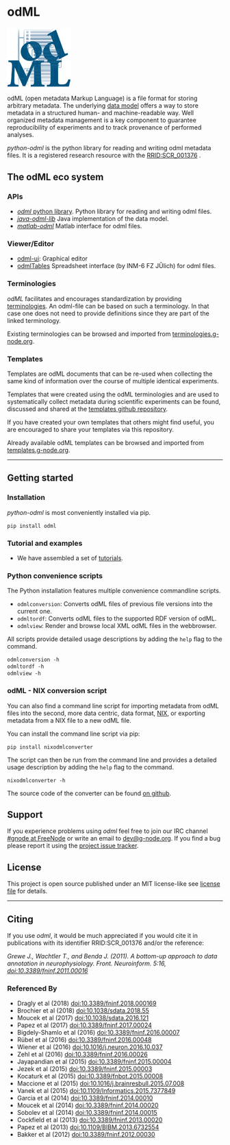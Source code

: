 # odML

<img src="./images/odMLLogo.png" alt="odml" style="width: 150px;"/>

odML (open metadata Markup Language) is a file format for storing
arbitrary metadata. The underlying [data model](./data_model.md)
offers a way to store metadata in a structured human- and
machine-readable way. Well organized metadata management is a key
component to guarantee reproducibility of experiments and to track
provenance of performed analyses.


*python-odml* is the python library for reading and writing odml metadata files.
It is a registered research resource with the
[RRID:SCR_001376](https://scicrunch.org/browse/resources/SCR_001376)
.

## The odML eco system

### APIs

- [*odml* python library](https://github.com/g-node/python-odml "python library for odml files"). Python library for reading and writing odml files.
- [*java-odml-lib*](https://github.com/g-node/odml-java-lib "Java library for odml files") Java implementation of the data model.
- [*matlab-odml*](https://github.com/g-node/matlab-odml "Matlab interface for odml files") Matlab interface for odml files.

### Viewer/Editor

- [odml-ui](https://github.com/g-node/odml-ui "odml-ui - editor for odml metadata files"): Graphical editor
- [odmlTables](https://github.com/INM-6/python-odmltables) Spreadsheet interface (by INM-6 FZ JÛlich) for odml files.


### Terminologies
*odML* facilitates and encourages standardization by providing
[terminologies](https://github.com/G-Node/odml-terminologies). An
odml-file can be based on such a terminology. In that case one does
not need to provide definitions since they are part of the linked
terminology.

Existing terminologies can be browsed and imported from 
[terminologies.g-node.org](https://terminologies.g-node.org).


### Templates
Templates are odML documents that can be re-used when collecting the same kind of
information over the course of multiple identical experiments.

Templates that were created using the odML terminologies and are used to
systematically collect metadata during scientific experiments can be found, 
discussed and shared at the
[templates github repository](https://github.com/G-Node/odml-templates).

If you have created your own templates that others might find useful, 
you are encouraged to share your templates via this repository.

Already available odML templates can be browsed and imported from
[templates.g-node.org](https://templates.g-node.org).


* * *

## Getting started

### Installation

*python-odml* is most conveniently installed via pip.

```
pip install odml
```

### Tutorial and examples

- We have assembled a set of
 [tutorials](http://github.com/G-Node/python-odml/blob/master/doc/tutorial.rst "Python Tutorial").

### Python convenience scripts

The Python installation features multiple convenience commandline scripts.

- `odmlconversion`: Converts odML files of previous file versions into the current one.
- `odmltordf`: Converts odML files to the supported RDF version of odML.
- `odmlview`: Render and browse local XML odML files in the webbrowser.

All scripts provide detailed usage descriptions by adding the `help` flag to the command.

    odmlconversion -h
    odmltordf -h
    odmlview -h

### odML - NIX conversion script

You can also find a command line script for importing metadata from odML files into the
second, more data centric, data format, [NIX](https://g-node.github.io/nix/), or
exporting metadata from a NIX file to a new odML file.

You can install the command line script via pip:


    pip install nixodmlconverter


The script can then be run from the command line and provides a detailed usage
description by adding the `help` flag to the command.


    nixodmlconverter -h


The source code of the converter can be found
[on github](https://github.com/G-Node/nix-odML-converter).


## Support

If you experience problems using *odml* feel free to join our IRC channel
[#gnode at FreeNode](irc://irc.freenode.net/gnode) or write an email to <dev@g-node.org>.
If you find a bug please report it using the
[project issue tracker](https://github.com/G-Node/python-odml/issues "pyhton-odml issue tracker").


## License

This project is open source published under an MIT license-like see
[license file](https://github.com/G-Node/python-odml/blob/master/LICENSE) for details.

* * *

## Citing

If you use *odml*, it would be much appreciated if you would cite it in publications with
its identifier RRID:SCR_001376 and/or the reference:

*Grewe J., Wachtler T., and Benda J. (2011). A bottom-up approach to data annotation in neurophysiology. Front. Neuroinform. 5:16, [doi:10.3389/fninf.2011.00016](https://doi.org/10.3389/fninf.2011.00016)*


### Referenced By

- Dragly et al (2018) [doi:10.3389/fninf.2018.000169](https://doi.org/10.3389/fninf.2018.000169)
- Brochier et al (2018) [doi:10.1038/sdata.2018.55](https://doi.org/10.1038/sdata.2018.55)
- Moucek et al (2017) [doi:10.1038/sdata.2016.121](https://doi.org/10.1038/sdata.2016.121)
- Papez et al (2017) [doi:10.3389/fninf.2017.00024](https://doi.org/10.3389/fninf.2017.00024)
- Bigdely-Shamlo et al (2016) [doi:10.3389/fninf.2016.00007](https://doi.org/10.3389/fninf.2016.00007)
- Rübel et al (2016) [doi:10.3389/fninf.2016.00048](https://doi.org/10.3389/fninf.2016.00048)
- Wiener et al (2016) [doi:10.1016/j.neuron.2016.10.037](https://doi.org/10.1016/j.neuron.2016.10.037)
- Zehl et al (2016) [doi:10.3389/fninf.2016.00026](https://doi.org/10.3389/fninf.2016.00026)
- Jayapandian et al (2015) [doi:10.3389/fninf.2015.00004](https://doi.org/10.3389/fninf.2015.00004)
- Jezek et al (2015) [doi:10.3389/fninf.2015.00003](https://doi.org/10.3389/fninf.2015.00003)
- Kocaturk et al (2015) [doi:10.3389/fnbot.2015.00008](https://doi.org/10.3389/fnbot.2015.00008)
- Maccione et al (2015) [doi:10.1016/j.brainresbull.2015.07.008](https://doi.org/10.1016/j.brainresbull.2015.07.008)
- Vanek et al (2015) [doi:10.1109/Informatics.2015.7377849](https://doi.org/10.1109/Informatics.2015.7377849)
- Garcia et al (2014) [doi:10.3389/fninf.2014.00010](https://doi.org/10.3389/fninf.2014.00010)
- Moucek et al (2014) [doi:10.3389/fninf.2014.00020](https://doi.org/10.3389/fninf.2014.00020)
- Sobolev et al (2014) [doi:10.3389/fninf.2014.00015](https://doi.org/10.3389/fninf.2014.00015)
- Cockfield et al (2013) [doi:10.3389/fninf.2013.00020](https://doi.org/10.3389/fninf.2013.00020)
- Papez et al (2013) [doi:10.1109/BIBM.2013.6732554](https://doi.org/10.1109/BIBM.2013.6732554)
- Bakker et al (2012) [doi:10.3389/fninf.2012.00030](https://doi.org/10.3389/fninf.2012.00030)
